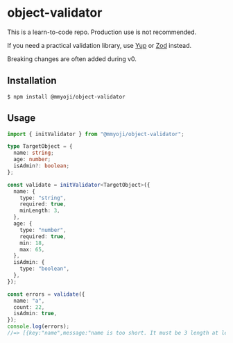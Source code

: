 # object-validator

This is a learn-to-code repo. Production use is not recommended.

If you need a practical validation library, use [Yup](https://www.npmjs.com/package/yup) or [Zod](https://www.npmjs.com/package/zod) instead.

Breaking changes are often added during v0.

## Installation

```
$ npm install @mmyoji/object-validator
```

## Usage

```ts
import { initValidator } from "@mmyoji/object-validator";

type TargetObject = {
  name: string;
  age: number;
  isAdmin?: boolean;
};

const validate = initValidator<TargetObject>({
  name: {
    type: "string",
    required: true,
    minLength: 3,
  },
  age: {
    type: "number",
    required: true,
    min: 18,
    max: 65,
  },
  isAdmin: {
    type: "boolean",
  },
});

const errors = validate({
  name: "a",
  count: 22,
  isAdmin: true,
});
console.log(errors);
//=> [{key:"name",message:"name is too short. It must be 3 length at least."}]
```
